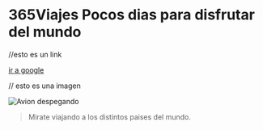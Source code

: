 # 365Viajes Pocos dias para disfrutar del mundo

//esto es un link


[ir a google](https://www.google.com)

// esto es una imagen


![Avion despegando](https://encrypted-tbn0.gstatic.com/images?q=tbn:ANd9GcQGmiPcV2FI8iOuFQEo0ZBn3g7FX6W7hlmVRQ&usqp=CAU)

> Mirate viajando a los distintos paises del mundo.
